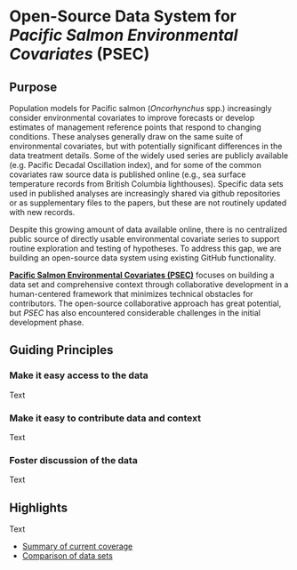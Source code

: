 # Open-Source Data System for *Pacific Salmon Environmental Covariates* (PSEC)

## Purpose

Population models for Pacific salmon (*Oncorhynchus* spp.) increasingly consider environmental covariates to improve forecasts or develop estimates of management reference points that respond to changing conditions. These analyses generally draw on the same suite of environmental covariates, but with potentially significant differences in the data treatment details. Some of the widely used series are publicly available (e.g. Pacific Decadal Oscillation index), and for some of the common covariates raw source data is published online (e.g., sea surface temperature records from British Columbia lighthouses). Specific data sets used in published analyses are increasingly shared via github repositories or as supplementary files to the papers, but these are not routinely updated with new records.

Despite this growing amount of data available online, there is no centralized public source of directly usable environmental covariate series to support routine exploration and testing of hypotheses. To address this gap, we are building an open-source data system using existing GitHub functionality. 

[**Pacific Salmon Environmental Covariates (PSEC)**](https://github.com/SOLV-Code/Open-Source-Env-Cov-PacSalmon) focuses on building a data set and comprehensive context through collaborative development in a human-centered framework that minimizes technical obstacles for contributors. The open-source collaborative approach has great potential, but *PSEC* has also encountered considerable challenges in the initial development phase.   

## Guiding Principles


### Make it easy access to the data

Text

### Make it easy to contribute data and context


Text


### Foster discussion of the data

Text




## Highlights

Text

* [Summary of current coverage](https://github.com/SOLV-Code/Open-Source-Env-Cov-PacSalmon/tree/main/NOTES/Current_Coverage)
* [Comparison of data sets](https://github.com/SOLV-Code/Open-Source-Env-Cov-PacSalmon/tree/main/NOTES/ScopeOfAnalyses)


